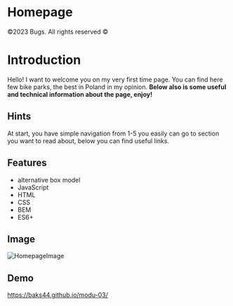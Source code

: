 # Homepage
©2023 Bugs. All rights reserved ©
# Introduction
Hello! I want to welcome you on my very first time page. You can find here few bike parks, the best in Poland in my opinion. **Below also is some useful and technical information about the page, enjoy!**

## Hints
At start, you have simple navigation from 1-5 you easily can go to section you want to read about, below you can find useful links.

## Features
- alternative box model
- JavaScript
- HTML
- CSS
- BEM
- ES6+

## Image
![HomepageImage](https://raw.githubusercontent.com/Baks44/modu-03/main/image/Bike%20park.jpg)
## Demo
https://baks44.github.io/modu-03/
